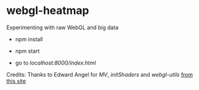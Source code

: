 # webgl-heatmap

Experimenting with raw WebGL and big data

+ npm install

+ npm start

+ go to _localhost:8000/index.html_

Credits:
Thanks to Edward Angel for _MV_, _initShaders_ and _webgl-utils_ [from this site](https://www.cs.unm.edu/~angel/WebGL/CODE/Common/)
